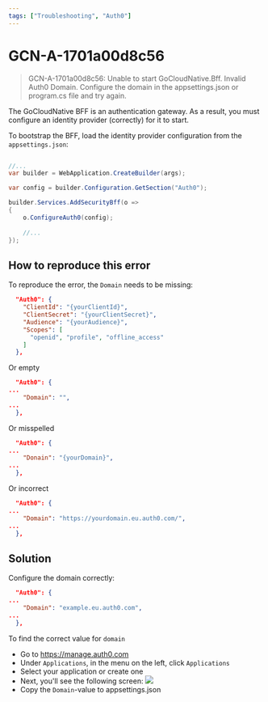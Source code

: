 ```yaml
---
tags: ["Troubleshooting", "Auth0"]
---
```


# GCN-A-1701a00d8c56

> GCN-A-1701a00d8c56: Unable to start GoCloudNative.Bff. Invalid Auth0 Domain. Configure the domain in the appsettings.json or program.cs file and try again.

The GoCloudNative BFF is an authentication gateway. As a result, you must configure an identity provider (correctly) for it to start.

To bootstrap the BFF, load the identity provider configuration from the `appsettings.json`:

```csharp

//...
var builder = WebApplication.CreateBuilder(args);

var config = builder.Configuration.GetSection("Auth0");

builder.Services.AddSecurityBff(o =>
{
    o.ConfigureAuth0(config);
    
    //...
});
```

## How to reproduce this error

To reproduce the error, the `Domain` needs to be missing:

```json
  "Auth0": {
    "ClientId": "{yourClientId}",
    "ClientSecret": "{yourClientSecret}",
    "Audience": "{yourAudience}",
    "Scopes": [
      "openid", "profile", "offline_access"
    ]
  },
```

Or empty

```json
  "Auth0": {
...
    "Domain": "",
...
  },
```

Or misspelled

```json
  "Auth0": {
...
    "Donain": "{yourDomain}",
...
  },
```

Or incorrect

```json
  "Auth0": {
...
    "Domain": "https://yourdomain.eu.auth0.com/",
...
  },
```

## Solution

Configure the domain correctly:

```json
  "Auth0": {
...
    "Domain": "example.eu.auth0.com",
...
  },
```

To find the correct value for `domain`

- Go to https://manage.auth0.com
- Under `Applications`, in the menu on the left, click `Applications`
- Select your application or create one
- Next, you'll see the following screen: ![](https://raw.githubusercontent.com/thecloudnativewebapp/GoCloudNative.Bff/main/docs/gocloudnative.org/content/integration-manuals/quickstarts/auth0/clientid-secret.png)
- Copy the `Domain`-value to appsettings.json